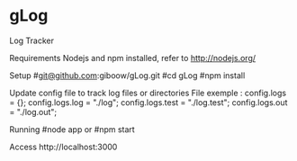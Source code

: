 gLog
===========
Log Tracker

Requirements
Nodejs and npm installed, refer to http://nodejs.org/

Setup
#git@github.com:giboow/gLog.git
#cd gLog
#npm install

Update config file to track log files or directories
File exemple :
config.logs = {};
config.logs.log = "./log";
config.logs.test = "./log.test";
config.logs.out = "./log.out";

Running
#node app
or
#npm start

Access http://localhost:3000

